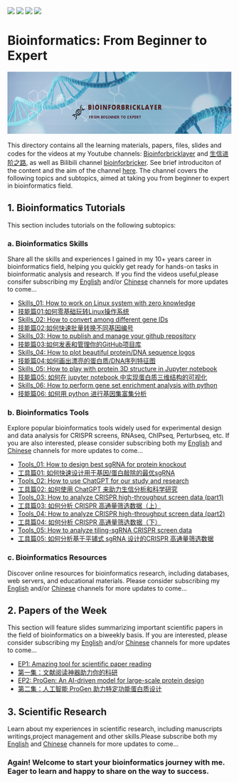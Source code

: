 ![](https://img.shields.io/badge/Bioinformatics-Skills/Tools/Resources/Papers-yellow.svg)
[![](https://img.shields.io/badge/youtube-bioinforbricklayer-red.svg)](https://www.youtube.com/channel/UC9GCtpQdyJW2_Es8psxHGMw)
[![](https://img.shields.io/badge/油管-生信进阶之路-green.svg)](https://www.youtube.com/channel/UCrOINtaeDHkSz34DANQej5g)
[![](https://img.shields.io/badge/Bilibili-bioinforbricker-blue.svg)](https://space.bilibili.com/1605459521?spm_id_from=333.788.0.0)

# Bioinformatics: From Beginner to Expert 
<div align="left"><img src="LogoFigures/Banner_github.png"  height="140" width="600"></div>


This directory contains all the learning materials, papers, files, slides and codes for the videos at my Youtube channels: [Bioinforbricklayer](https://www.youtube.com/channel/UC9GCtpQdyJW2_Es8psxHGMw?sub_confirmation=1) and [生信进阶之路](https://www.youtube.com/channel/UCrOINtaeDHkSz34DANQej5g?sub_confirmation=1), as well as Bilibili channel [bioinforbricker](https://space.bilibili.com/1605459521?spm_id_from=333.788.0.0). See brief introduciton of the content and the aim of the channel [here](https://www.youtube.com/watch?v=7ON50rHM82U&t=2s). The channel covers the following topics and subtopics, aimed at taking you from beginner to expert in bioinformatics field. 

## 1. Bioinformatics Tutorials

This section includes tutorials on the following subtopics:

### a. Bioinformatics Skills

Share all the skills and experiences I gained in my 10+ years career in bioinformatics field, helping you quickly get ready for hands-on tasks in bioinformatic analysis and research. If you find the videos useful,please consifer subscribing my [English](https://www.youtube.com/channel/UC9GCtpQdyJW2_Es8psxHGMw?sub_confirmation=1) and/or [Chinese](https://www.youtube.com/channel/UCrOINtaeDHkSz34DANQej5g?sub_confirmation=1) channels for more updates to come...

- [Skills_01: How to work on Linux system with zero knowledge](https://www.youtube.com/watch?v=ACPOOBUpUB8&t=45s)
- [技能篇01:如何零基础玩转Linux操作系统](https://www.youtube.com/watch?v=iWjDQ0cIgkU&t=24s)
- [Skills_02: How to convert among different gene IDs](https://www.youtube.com/watch?v=Oy4Tu6Nn4vk&t=68s)
- [技能篇02:如何快速批量转换不同基因编号](https://www.youtube.com/watch?v=DDaNRC0rZ98)
- [Skills_03: How to publish and manage your github repository](https://www.youtube.com/watch?v=Yn7vuxJu4do)
- [技能篇03:如何发表和管理你的GitHub项目库](https://www.youtube.com/watch?v=sEFmdjXnpDU)
- [Skills_04: How to plot beautiful protein/DNA sequence logos](https://studio.youtube.com/video/wzxd4VEvtGM/edit)
- [技能篇04:如何画出漂亮的蛋白质/DNA序列特征图](https://studio.youtube.com/video/VlFDxOWGkQU/edit)
- [Skills_05: How to play with protein 3D structure in Jupyter notebook](https://studio.youtube.com/video/wzxd4VEvtGM/edit)
- [技能篇05: 如何在 jupyter notebook 中实现蛋白质三维结构的可视化](https://studio.youtube.com/video/bppN7_Vtbr8/edit)
- [Skills_06: How to perform gene set enrichment analysis with python](https://studio.youtube.com/video/CxguC-duCZM/edit)
- [技能篇06: 如何用 python 进行基因集富集分析](https://studio.youtube.com/video/bppN7_Vtbr8/edit)

### b. Bioinformatics Tools

Explore popular bioinformatics tools widely used for experimental design and data analysis for CRISPR screens, RNAseq, ChIPseq, Perturbseq, etc. If you are also interested, please consider subscribing both my [English](https://www.youtube.com/channel/UC9GCtpQdyJW2_Es8psxHGMw?sub_confirmation=1) and [Chinese](https://www.youtube.com/channel/UCrOINtaeDHkSz34DANQej5g?sub_confirmation=1) channels for more updates to come...

- [Tools_01: How to design best sgRNA for protein knockout](https://www.youtube.com/watch?v=i9LJ2pMBLio)
- [工具篇01: 如何快速设计用于基因/蛋白敲除的最优sgRNA](https://www.youtube.com/watch?v=5tXF8ytBDfI&t=4s)
- [Tools_02: How to use ChatGPT for our study and research](https://studio.youtube.com/video/TIThBwv4-wA/edit)
- [工具篇02: 如何使用 ChatGPT 来助力生信分析和科学研究](https://studio.youtube.com/video/_XxXd0X0ulo/edit)
- [Tools_03: How to analyze CRISPR high-throughput screen data (part1)](https://studio.youtube.com/video/TIThBwv4-wA/edit)
- [工具篇03: 如何分析 CRISPR 高通量筛选数据（上）](https://studio.youtube.com/video/DGiGa0-5t_s/edit) 
- [Tools_04: How to analyze CRISPR high-throughput screen data (part2)](https://studio.youtube.com/video/Oqk6lcX3Dcc/edit)
- [工具篇04: 如何分析 CRISPR 高通量筛选数据（下）](https://studio.youtube.com/video/pFnl0_4E5Ro/edit)
- [Tools_05: How to analyze tiling-sgRNA CRISPR screen data](https://studio.youtube.com/video/LK_QwWJw5-U/edit)
- [工具篇05: 如何分析基于平铺式 sgRNA 设计的CRISPR 高通量筛选数据](https://studio.youtube.com/video/ifluahhDXDw/edit)

### c. Bioinformatics Resources

Discover online resources for bioinformatics research, including databases, web servers, and educational materials. Please consider subscribing my [English](https://www.youtube.com/channel/UC9GCtpQdyJW2_Es8psxHGMw?sub_confirmation=1) and/or [Chinese](https://www.youtube.com/channel/UCrOINtaeDHkSz34DANQej5g?sub_confirmation=1) channels for more updates to come...

## 2. Papers of the Week

This section will feature slides summarizing important scientific papers in the field of bioinformatics on a biweekly basis. If you are interested, please consider subscribing my [English](https://www.youtube.com/channel/UC9GCtpQdyJW2_Es8psxHGMw?sub_confirmation=1) and/or [Chinese](https://www.youtube.com/channel/UCrOINtaeDHkSz34DANQej5g?sub_confirmation=1) channels for more updates to come...

- [EP1: Amazing tool for scientific paper reading](https://www.youtube.com/watch?v=8BUPjkTgFd4&t=228s)
- [第一集：文献阅读神器助力你的科研](https://www.youtube.com/watch?v=i8l8Np3qsJ4&t=7s)
- [EP2: ProGen: An AI-driven model for large-scale protein design](https://studio.youtube.com/video/1GGQcYzRqyA/edit)
- [第二集：人工智能 ProGen 助力特定功能蛋白质设计](https://www.youtube.com/watch?v=TldrFfNbgjQ)

## 3. Scientific Research

Learn about my experiences in scientific research, including manuscripts writings,project management and other skills.Please subscribe both my [English](https://www.youtube.com/channel/UC9GCtpQdyJW2_Es8psxHGMw?sub_confirmation=1) and [Chinese](https://www.youtube.com/channel/UCrOINtaeDHkSz34DANQej5g?sub_confirmation=1) channels for more updates to come...

### Again! Welcome to start your bioinformatics journey with me. Eager to learn and happy to share on the way to success.

